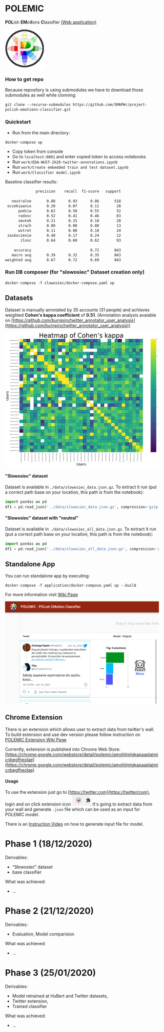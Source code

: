 # POLEMIC 
**POL**ish **EM**ot**I**ons **C**lassifier [(Web application)](https://smapwr.github.io/project-polish-emotions-classifier/)

![](./images/128x128.png)

### How to get repo

Because repository is using submodules we have to download those submodules as well while clonning:

```shell
git clone --recurse-submodules https://github.com/SMAPWr/project-polish-emotions-classifier.git
```

### Quickstart

- Run from the main directory:
```shell
docker-compose up
```

- Copy token from console
- Go to `localhost:8001` and enter copied token to access notebooks
- Run `work/EDA-WUST-2k20-twitter-annotations.ipynb`
- Run `work/Create embedded train and test dataset.ipynb`
- Run `work/Classifier model.ipynb`

Baseline classifier results:
```
              precision    recall  f1-score   support

   neutralne       0.80      0.93      0.86       518
 oczekiwanie       0.20      0.07      0.11        28
      podziw       0.62      0.50      0.55        52
      radosc       0.52      0.41      0.46        83
      smutek       0.21      0.15      0.18        20
      strach       0.00      0.00      0.00        13
      wstret       0.11      0.08      0.10        24
 zaskoczenie       0.40      0.17      0.24        12
       zlosc       0.64      0.60      0.62        93

    accuracy                           0.72       843
   macro avg       0.39      0.32      0.35       843
weighted avg       0.67      0.72      0.69       843
```

### Run DB composer (for "slowosiec" Dataset creation only)

```shell
docker-compose -f slowosiec/docker-compose.yaml up
```

## Datasets

Dataset is manually annotated by 35 accounts (31 people) and achieves weighted **Cohen's kappa coefficient** of **0.51**. (Annotation analysis avaiable on [https://github.com/burnpiro/twitter_annotator_user_analysis](https://github.com/burnpiro/twitter_annotator_user_analysis))

![](./images/cohen_heatmap.png)

#### "Slowosiec" dataset

Dataset is available in `./data/slowosiec_data.json.gz`. To extract it run (put a correct path base on your location, this path is from the notebook):
```python
import pandas as pd
df1 = pd.read_json('../data/slowosiec_data.json.gz', compression='gzip')
```

#### "Slowosiec" dataset with "neutral"

Dataset is available in `./data/slowosiec_all_data.json.gz`. To extract it run (put a correct path base on your location, this path is from the notebook):

```python
import pandas as pd
df1 = pd.read_json('../data/slowosiec_all_data.json.gz', compression='gzip')
```

## Standalone App

You can run standalone app by executing:

```shell
docker-compose -f application/docker-compose.yaml up --build
```

For more information visit [Wiki Page](https://github.com/SMAPWr/project-polish-emotions-classifier/wiki/Standalone-Application)

![Application Example](./app-example.png)

## Chrome Extension

There is an extension which allows user to extract data from twitter's wall. To build extension and use dev version please follow instruction on [POLEMIC Extension Wiki Page](https://github.com/SMAPWr/project-polish-emotions-classifier/wiki/Chrome-Extension)

Currently, extension is published into Chrome Web Store:
[https://chrome.google.com/webstore/detail/polemic/amohljmlgkapaaplajmicnbegfheolae](https://chrome.google.com/webstore/detail/polemic/amohljmlgkapaaplajmicnbegfheolae)

#### Usage

To use the extension just go to [https://twitter.com](https://twitter/com), login and on click extension icon ![](./images/icon.png). It's going to extract data from your wall and generate `.json` file which can be used as an input for POLEMIC model.

There is an [Instruction Video](https://www.youtube.com/watch?v=3VIkQ7kCEXI) on how to generate input file for model.

# Phase 1 (18/12/2020)

Derivables:
- “Słowosieć” dataset
- base classifier

What was achieved:
- ...


# Phase 2 (21/12/2020)

Derivables:
- Evaluation, Model comparision

What was achieved:
- ...


# Phase 3 (25/01/2020)

Derivables:
- Model retrained at HuBert and Twitter datasets, 
- Twitter extension, 
- Trained classifier

What was achieved:
- ...
